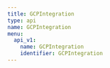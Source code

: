 ```yaml
---
title: GCPIntegration
type: api
name: GCPIntegration
menu:
  api_v1:
    name: GCPIntegration
    identifier: GCPIntegration
---
```


